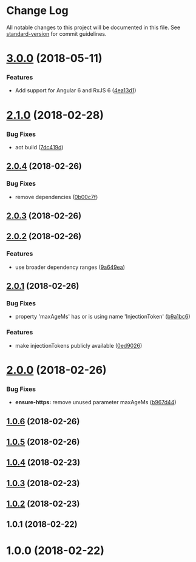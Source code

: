 # Change Log

All notable changes to this project will be documented in this file. See [standard-version](https://github.com/conventional-changelog/standard-version) for commit guidelines.

<a name="3.0.0"></a>
# [3.0.0](https://github.com/SteveVanOpstal/angular-interceptors/compare/v2.1.0...v3.0.0) (2018-05-11)


### Features

* Add support for Angular 6 and RxJS 6 ([4ea13d1](https://github.com/SteveVanOpstal/angular-interceptors/commit/4ea13d1))



<a name="2.1.0"></a>
# [2.1.0](https://github.com/SteveVanOpstal/angular-interceptors/compare/v2.0.4...v2.1.0) (2018-02-28)


### Bug Fixes

* aot build ([7dc419d](https://github.com/SteveVanOpstal/angular-interceptors/commit/7dc419d))



<a name="2.0.4"></a>
## [2.0.4](https://github.com/SteveVanOpstal/angular-interceptors/compare/v2.0.3...v2.0.4) (2018-02-26)


### Bug Fixes

* remove dependencies ([0b00c7f](https://github.com/SteveVanOpstal/angular-interceptors/commit/0b00c7f))



<a name="2.0.3"></a>
## [2.0.3](https://github.com/SteveVanOpstal/angular-interceptors/compare/v2.0.2...v2.0.3) (2018-02-26)



<a name="2.0.2"></a>
## [2.0.2](https://github.com/SteveVanOpstal/angular-interceptors/compare/v2.0.1...v2.0.2) (2018-02-26)


### Features

* use broader dependency ranges ([9a649ea](https://github.com/SteveVanOpstal/angular-interceptors/commit/9a649ea))



<a name="2.0.1"></a>
## [2.0.1](https://github.com/SteveVanOpstal/angular-interceptors/compare/v2.0.0...v2.0.1) (2018-02-26)


### Bug Fixes

* property 'maxAgeMs' has or is using name 'InjectionToken' ([b9a1bc6](https://github.com/SteveVanOpstal/angular-interceptors/commit/b9a1bc6))


### Features

* make injectionTokens publicly available ([0ed9026](https://github.com/SteveVanOpstal/angular-interceptors/commit/0ed9026))



<a name="2.0.0"></a>
# [2.0.0](https://github.com/SteveVanOpstal/angular-interceptors/compare/v1.0.6...v2.0.0) (2018-02-26)


### Bug Fixes

* **ensure-https:** remove unused parameter maxAgeMs ([b967d44](https://github.com/SteveVanOpstal/angular-interceptors/commit/b967d44))



<a name="1.0.6"></a>
## [1.0.6](https://github.com/SteveVanOpstal/angular-interceptors/compare/v1.0.5...v1.0.6) (2018-02-26)



<a name="1.0.5"></a>
## [1.0.5](https://github.com/SteveVanOpstal/angular-interceptors/compare/v1.0.4...v1.0.5) (2018-02-26)



<a name="1.0.4"></a>
## [1.0.4](https://github.com/SteveVanOpstal/angular-interceptors/compare/v1.0.3...v1.0.4) (2018-02-23)



<a name="1.0.3"></a>
## [1.0.3](https://github.com/SteveVanOpstal/angular-interceptors/compare/v1.0.2...v1.0.3) (2018-02-23)



<a name="1.0.2"></a>
## [1.0.2](https://github.com/SteveVanOpstal/angular-interceptors/compare/v1.0.1...v1.0.2) (2018-02-23)



<a name="1.0.1"></a>
## 1.0.1 (2018-02-22)



<a name="1.0.0"></a>
# 1.0.0 (2018-02-22)
